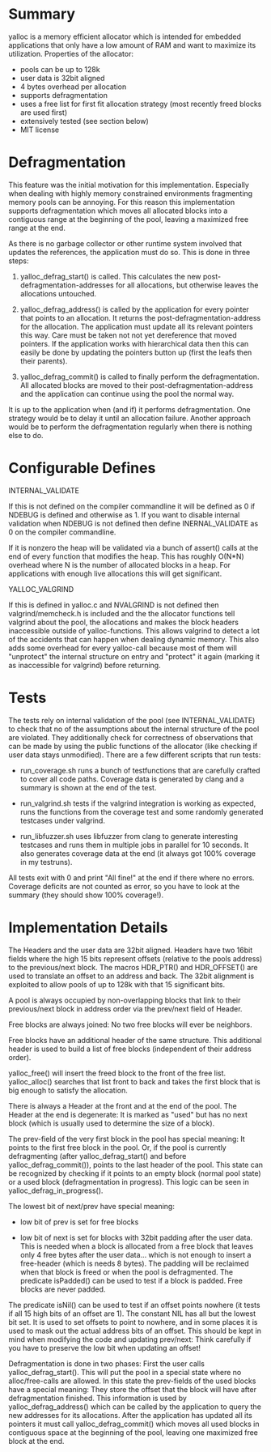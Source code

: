 # Summary

yalloc is a memory efficient allocator which is intended for embedded
applications that only have a low amount of RAM and want to maximize its
utilization. Properties of the allocator:

 - pools can be up to 128k
 - user data is 32bit aligned
 - 4 bytes overhead per allocation
 - supports defragmentation
 - uses a free list for first fit allocation strategy (most recently freed
   blocks are used first)
 - extensively tested (see section below)
 - MIT license

# Defragmentation

This feature was the initial motivation for this implementation. Especially
when dealing with highly memory constrained environments fragmenting memory
pools can be annoying. For this reason this implementation supports
defragmentation which moves all allocated blocks into a contiguous range at the
beginning of the pool, leaving a maximized free range at the end.

As there is no garbage collector or other runtime system involved that updates
the references, the application must do so. This is done in three steps:

 1. yalloc_defrag_start() is called. This calculates the new
    post-defragmentation-addresses for all allocations, but otherwise leaves
    the allocations untouched.

 2. yalloc_defrag_address() is called by the application for every pointer that
    points to an allocation. It returns the post-defragmentation-address for
    the allocation. The application must update all its relevant pointers this
    way. Care must be taken not not yet dereference that moved pointers. If the
    application works with hierarchical data then this can easily be done by
    updating the pointers button up (first the leafs then their parents).

 3. yalloc_defrag_commit() is called to finally perform the defragmentation.
    All allocated blocks are moved to their post-defragmentation-address and
    the application can continue using the pool the normal way.

It is up to the application when (and if) it performs defragmentation. One
strategy would be to delay it until an allocation failure. Another approach
would be to perform the defragmentation regularly when there is nothing else to
do.

# Configurable Defines

INTERNAL_VALIDATE

If this is not defined on the compiler commandline it will be defined as 0 if
NDEBUG is defined and otherwise as 1. If you want to disable internal
validation when NDEBUG is not defined then define INERNAL_VALIDATE as 0 on the
compiler commandline.

If it is nonzero the heap will be validated via a bunch of assert() calls at
the end of every function that modifies the heap. This has roughly O(N*N)
overhead where N is the number of allocated blocks in a heap. For applications
with enough live allocations this will get significant.

YALLOC_VALGRIND

If this is defined in yalloc.c and NVALGRIND is not defined then
valgrind/memcheck.h is included and the the allocator functions tell valgrind
about the pool, the allocations and makes the block headers inaccessible outside
of yalloc-functions. This allows valgrind to detect a lot of the accidents that
can happen when dealing dynamic memory. This also adds some overhead for every
yalloc-call because most of them will "unprotect" the internal structure on
entry and "protect" it again (marking it as inaccessible for valgrind) before
returning.

# Tests

The tests rely on internal validation of the pool (see INTERNAL_VALIDATE) to
check that no of the assumptions about the internal structure of the pool are
violated. They additionally check for correctness of observations that can be
made by using the public functions of the allocator (like checking if user data
stays unmodified). There are a few different scripts that run tests:

 - run_coverage.sh runs a bunch of testfunctions that are carefully crafted to
   cover all code paths. Coverage data is generated by clang and a summary is
   shown at the end of the test.

 - run_valgrind.sh tests if the valgrind integration is working as expected,
   runs the functions from the coverage test and some randomly generated
   testcases under valgrind.

 - run_libfuzzer.sh uses libfuzzer from clang to generate interesting testcases
   and runs them in multiple jobs in parallel for 10 seconds. It also generates
   coverage data at the end (it always got 100% coverage in my testruns).

All tests exit with 0 and print "All fine!" at the end if there where no
errors. Coverage deficits are not counted as error, so you have to look at the
summary (they should show 100% coverage!).


# Implementation Details

The Headers and the user data are 32bit aligned. Headers have two 16bit fields
where the high 15 bits represent offsets (relative to the pools address) to the
previous/next block. The macros HDR_PTR() and HDR_OFFSET() are used to
translate an offset to an address and back. The 32bit alignment is exploited to
allow pools of up to 128k with that 15 significant bits.

A pool is always occupied by non-overlapping blocks that link to their
previous/next block in address order via the prev/next field of Header.

Free blocks are always joined: No two free blocks will ever be neighbors.

Free blocks have an additional header of the same structure. This additional
header is used to build a list of free blocks (independent of their address
order).

yalloc_free() will insert the freed block to the front of the free list.
yalloc_alloc() searches that list front to back and takes the first block that
is big enough to satisfy the allocation.

There is always a Header at the front and at the end of the pool. The Header at
the end is degenerate: It is marked as "used" but has no next block (which is
usually used to determine the size of a block).

The prev-field of the very first block in the pool has special meaning: It
points to the first free block in the pool. Or, if the pool is currently
defragmenting (after yalloc_defrag_start() and before yalloc_defrag_commit()),
points to the last header of the pool. This state can be recognized by checking
if it points to an empty block (normal pool state) or a used block
(defragmentation in progress). This logic can be seen in
yalloc_defrag_in_progress().

The lowest bit of next/prev have special meaning:

 - low bit of prev is set for free blocks

 - low bit of next is set for blocks with 32bit padding after the user data.
   This is needed when a block is allocated from a free block that leaves only
   4 free bytes after the user data... which is not enough to insert a
   free-header (which is needs 8 bytes). The padding will be reclaimed when
   that block is freed or when the pool is defragmented. The predicate
   isPadded() can be used to test if a block is padded. Free blocks are never
   padded.

The predicate isNil() can be used to test if an offset points nowhere (it tests
if all 15 high bits of an offset are 1). The constant NIL has all but the
lowest bit set. It is used to set offsets to point to nowhere, and in some
places it is used to mask out the actual address bits of an offset. This should
be kept in mind when modifying the code and updating prev/next: Think carefully
if you have to preserve the low bit when updating an offset!

Defragmentation is done in two phases: First the user calls
yalloc_defrag_start(). This will put the pool in a special state where no
alloc/free-calls are allowed. In this state the prev-fields of the used blocks
have a special meaning: They store the offset that the block will have after
defragmentation finished. This information is used by yalloc_defrag_address()
which can be called by the application to query the new addresses for its
allocations. After the application has updated all its pointers it must call
yalloc_defrag_commit() which moves all used blocks in contiguous space at the
beginning of the pool, leaving one maximized free block at the end.
